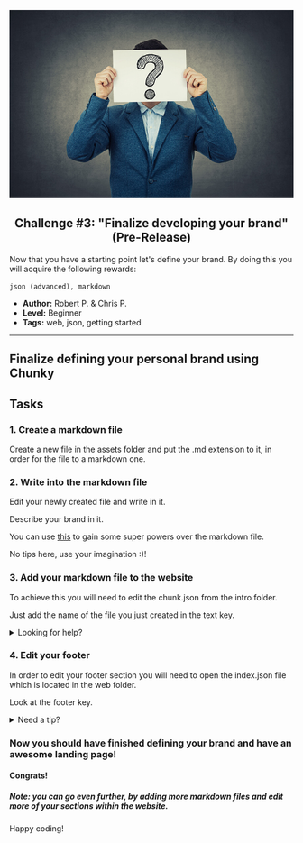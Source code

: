 <p align="center">
  <img src ="../../img/brand.jpg" />
</p>

<p align="center">
  <h2 align="center"> Challenge #3: "Finalize developing your brand" (Pre-Release)</h2>
</p>

Now that you have a starting point let's define your brand.
By doing this you will acquire the following rewards:
```$xslt
json (advanced), markdown
```


* **Author:** Robert P. & Chris P.
* **Level:** Beginner
* **Tags:** web, json, getting started

---

###

## Finalize defining your personal brand using Chunky

## Tasks

### 1. Create a markdown file

Create a new file in the assets folder and put the .md extension to it, in order for the file to a markdown one.

### 2. Write into the markdown file

Edit your newly created file and write in it.

Describe your brand in it.

You can use [this](https://github.com/adam-p/markdown-here/wiki/Markdown-Cheatsheet) to gain some super powers over the markdown file.

No tips here, use your imagination :)!

### 3. Add your markdown file to the website

To achieve this you will need to edit the chunk.json from the intro folder.

Just add the name of the file you just created in the text key.

<details>
  <summary>Looking for help?</summary>
  <br />
   <p> Check line 25. At the moment Chunky will look for intro.md file, make it look for your file. </p>
</details>

### 4. Edit your footer

In order to edit your footer section you will need to open the index.json file which is located in the web folder.

Look at the footer key.

<details>
  <summary>Need a tip?</summary>
  <br />
   <p> Look at how the sections are structured now and try to add your own items to the footer. </p>
</details>

### Now you should have finished defining your brand and have an awesome landing page!

#### Congrats!

##### Note: you can go even further, by adding more markdown files and edit more of your sections within the website.

Happy coding!